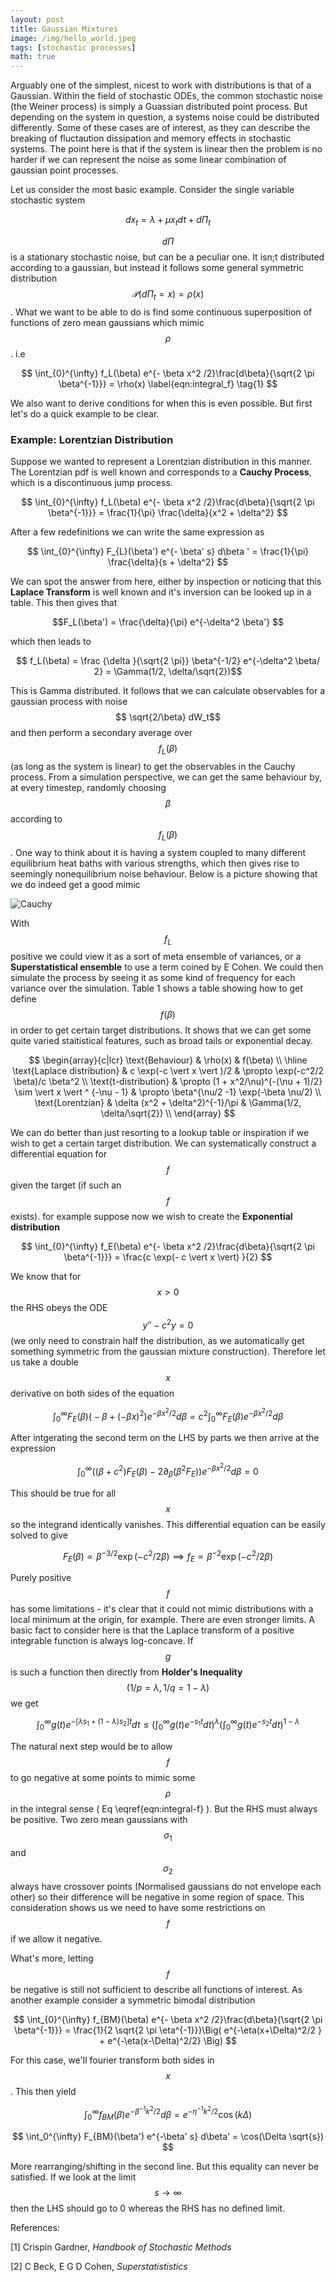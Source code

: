 ```yaml
---
layout: post
title: Gaussian Mixtures
image: /img/hello_world.jpeg
tags: [stochastic processes]
math: true
---
```



<script src='https://cdnjs.cloudflare.com/ajax/libs/mathjax/2.7.5/MathJax.js?config=TeX-MML-AM_CHTML' async></script>


Arguably one of the simplest, nicest to work with distributions is that of a Gaussian. Within the field of stochastic ODEs, the common stochastic noise (the Weiner process) is simply a Guassian distributed point process. But depending on the system in question, a systems noise could be distributed differently. Some of these cases are of interest, as they can describe the breaking of fluctaution dissipation and memory effects in stochastic systems. The point here is that if the system is linear then the problem is no harder if we can represent the noise as some linear combination of gaussian point processes.

Let us consider the most basic example. Consider the single variable stochastic system

$$ dx_t =  \lambda + \mu x_t dt + d \Pi_t $$

$$d \Pi$$ is a stationary  stochastic noise, but can be a peculiar one. It isn;t distributed according to a gaussian, but instead it follows some general symmetric distribution $$\mathcal{P}(d \Pi_t = x) = \rho(x) $$. What we want to be able to do is find some continuous superposition of functions of zero mean gaussians which mimic $$\rho$$. i.e 

$$ \int_{0}^{\infty} f_L(\beta) e^{- \beta x^2 /2}\frac{d\beta}{\sqrt{2 \pi \beta^{-1}}} = \rho(x) \label{eqn:integral_f} \tag{1} $$

We also want to derive conditions for when this is even possible. But first let's do a quick example to be clear.


<h3> Example: Lorentzian Distribution </h3>

Suppose we wanted to represent a Lorentzian distribution in this manner.  The Lorentzian pdf is well known and corresponds to a <b>Cauchy Process</b>, which is a discontinuous jump process.


$$ \int_{0}^{\infty} f_L(\beta) e^{- \beta x^2 /2}\frac{d\beta}{\sqrt{2 \pi \beta^{-1}}} = \frac{1}{\pi} \frac{\delta}{x^2 + \delta^2}  $$

After a few redefinitions we can write the same expression as

$$ \int_{0}^{\infty} F_{L}(\beta') e^{- \beta' s}  d\beta ' = \frac{1}{\pi} \frac{\delta}{s + \delta^2}  $$

 We can spot the answer from here, either by inspection or noticing that this <b>Laplace Transform</b> is well known and it's inversion can be looked up in a table. This then gives that

$$F_L(\beta') = \frac{\delta}{\pi} e^{-\delta^2 \beta'} $$

which then leads to

$$ f_L(\beta) = \frac {\delta }{\sqrt{2 \pi}}  \beta^{-1/2} e^{-\delta^2 \beta/ 2}  = \Gamma(1/2, \delta/\sqrt{2})$$

This is Gamma distributed. It follows that we can calculate observables for a gaussian process with noise $$ \sqrt{2/\beta} dW_t$$ and then perform a secondary average over $$f_L(\beta)$$ (as long as the system is linear) to get the observables in the Cauchy process. From a simulation perspective, we can get the same behaviour by, at every timestep, randomly choosing $$\beta$$ according to $$f_L(\beta)$$. One way to think about it is having a system coupled to many different equilibrium heat baths with various strengths, which then gives rise to seemingly nonequilibrium noise behaviour. Below is a picture showing that we do indeed get a good mimic

![Cauchy](/img/cauchy_generation.png)


With $$f_L$$ positive we could view it as a sort of meta ensemble of variances, or a <b> Superstatistical ensemble</b> to use a term coined by E Cohen. We could then simulate the process by seeing it as some kind of frequency for each variance over the simulation. Table 1 shows a table showing how to get define $$f(\beta)$$ in order to get certain target distributions. It shows that we can get some quite varied staitistical features, such as broad tails or exponential decay. 

$$
\begin{array}{c|lcr}
\text{Behaviour} & \rho(x) &  f(\beta) \\
\hline
\text{Laplace distribution} & c \exp(-c \vert x \vert )/2  & \propto \exp(-c^2/2 \beta)/c \beta^2 \\
 \text{t-distribution} & \propto (1 + x^2/\nu)^{-(\nu + 1)/2} \sim \vert x \vert ^ {-\nu - 1} & \propto \beta^{\nu/2 -1} \exp(-\beta \nu/2)  \\
\text{Lorentzian} & \delta (x^2 + \delta^2)^{-1}/\pi  & \Gamma(1/2, \delta/\sqrt{2}) \\
\end{array}
$$

We can do better than just resorting to a lookup table or inspiration if we wish to get a certain target distribution. We can systematically construct a differential equation for $$f$$ given the target (if such an $$f$$ exists). for example suppose now we wish to create the <b> Exponential distribution </b>

$$
\int_{0}^{\infty} f_E(\beta) e^{- \beta x^2 /2}\frac{d\beta}{\sqrt{2 \pi \beta^{-1}}} = \frac{c \exp(- c \vert x \vert) }{2} 
$$

We know that for $$x>0 $$ the RHS obeys the ODE $$ y'' - c^2y = 0 $$ (we only need to constrain half the distribution, as we automatically get something symmetric from the gaussian mixture construction). Therefore let us take a double $$x$$ derivative on both sides of the equation

$$
\int_{0}^{\infty} F_E(\beta) \big( - \beta  + (- \beta x)^2  \big) e^{- \beta x^2 /2}d\beta = c^2  \int_{0}^{\infty} F_E(\beta) e^{- \beta x^2 /2} d\beta
$$

After intgerating the second term on the LHS by parts we then arrive at the expression

$$
\int_{0}^{\infty} \Big(  (\beta +  c^2) F_E(\beta) - 2 \partial_{\beta}(\beta^2 F_E) \Big)e^{- \beta x^2 /2} d\beta = 0
$$

This should be true for all $$x$$ so the integrand identically vanishes. This differential equation can be easily solved to give

$$ F_E(\beta) \propto \beta^{-3/2} \exp(-c^2/2\beta) \implies f_E  \propto \beta^{-2} \exp(-c^2/2 \beta)$$

Purely positive $$f$$ has some limitations - it's clear that it could not mimic distributions with a local minimum at the origin, for example. There are even stronger limits. A basic fact to consider here is that the Laplace transform of a positive integrable function is always log-concave. If $$g$$ is such a function then directly from <b>Holder's Inequality</b> $$(1/p = \lambda, 1/q = 1 - \lambda)$$ we get

$$
\int_0^{\infty} g(t) e^{-[\lambda s_1 + (1 - \lambda) s_2]  t } dt  \leq \Bigg( \int_0^{\infty} g(t) e^{-s_1 t}dt \Bigg)^{\lambda} \Bigg( \int_0^{\infty} g(t) e^{-s_2 t} dt \Bigg)^{1 - \lambda} 
$$ 

The natural next step would be to allow $$f$$ to go negative at some points to mimic some $$\rho$$ in the integral sense ( Eq \eqref{eqn:integral-f} ). But the RHS must always be positive. Two zero mean gaussians with $$\sigma_1$$ and $$\sigma_2$$ always have crossover points (Normalised gaussians do not envelope each other) so their difference will be negative in some region of space. This consideration shows us we need to have some restrictions on $$f$$ if we allow it negative.

What's more, letting $$f$$ be negative is still not sufficient to describe all functions of interest. As another example consider a symmetric bimodal distribution

$$ \int_{0}^{\infty} f_{BM}(\beta) e^{- \beta x^2 /2}\frac{d\beta}{\sqrt{2 \pi \beta^{-1}}} = \frac{1}{2 \sqrt{2 \pi \eta^{-1}}}\Big( e^{-\eta(x+\Delta)^2/2 } + e^{-\eta(x-\Delta)^2/2} \Big) $$


For this case, we'll fourier transform both sides in $$x$$. This then yield

$$ \int_{0}^{\infty} f_{BM}(\beta) e^{- \beta^{-1} k^2 /2} d\beta= e^{- \eta^{-1} k^2 /2} \cos (k \Delta)  $$

$$ \int_0^{\infty} F_{BM}(\beta') e^{-\beta' s} d\beta' = \cos(\Delta \sqrt{s}) $$

More rearranging/shifting in the second line. But this equality can never be satisfied. If we look at the limit $$s \rightarrow \infty$$ then the LHS should go to 0 whereas the RHS has no defined limit.





References:

[1] Crispin Gardner, <i> Handbook of Stochastic Methods </i>

[2] C Beck, E G D Cohen, <i> Superstatististics </i>
